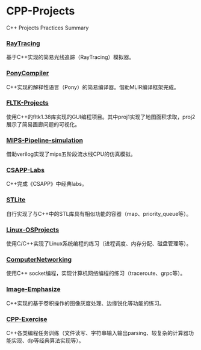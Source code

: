 # CPP-Projects
C++ Projects Practices Summary
### [RayTracing](RayTracing/)
基于C++实现的简易光线追踪（RayTracing）模拟器。
### [PonyCompiler](PonyCompiler/)
C++实现的解释性语言（Pony）的简易编译器。借助MLIR编译框架完成。
### [FLTK-Projects](FLTK-Projects/)
使用C++的fltk1.38库实现的GUI编程项目。其中proj1实现了地图面积求取，proj2展示了简易画廊问题的可视化。
### [MIPS-Pipeline-simulation](MIPS-Pipeline-simulation/)
借助verilog实现了mips五阶段流水线CPU的仿真模拟。
### [CSAPP-Labs](CSAPP-Labs/)
C++完成《CSAPP》中经典labs。
### [STLite](STLite/)
自行实现了与C++中的STL库具有相似功能的容器（map、priority_queue等）。
### [Linux-OSProjects](Linux-OSProjects/)
使用C/C++实现了Linux系统编程的练习（进程调度、内存分配、磁盘管理等）。
### [ComputerNetworking](ComputerNetworking/)
使用C++ socket编程，实现计算机网络编程的练习（traceroute、grpc等）。
### [Image-Emphasize](Image-Emphasize/)
C++实现的基于卷积操作的图像灰度处理、边缘锐化等功能的练习。
### [CPP-Exercise](CPP-Exercise/)
C++各类编程任务训练（文件读写、字符串输入输出parsing、较复杂的计算器功能实现、dp等经典算法实现等）。
